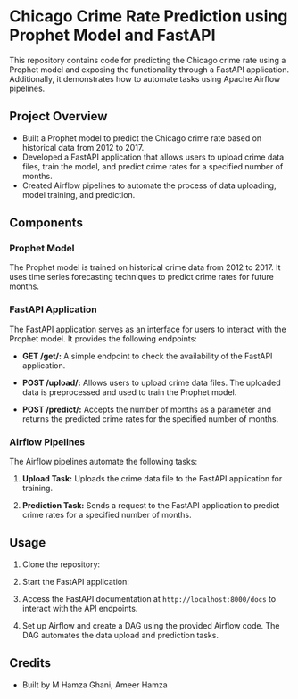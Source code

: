 # Chicago Crime Rate Prediction using Prophet Model and FastAPI

This repository contains code for predicting the Chicago crime rate using a Prophet model and exposing the functionality through a FastAPI application. Additionally, it demonstrates how to automate tasks using Apache Airflow pipelines.

## Project Overview

- Built a Prophet model to predict the Chicago crime rate based on historical data from 2012 to 2017.
- Developed a FastAPI application that allows users to upload crime data files, train the model, and predict crime rates for a specified number of months.
- Created Airflow pipelines to automate the process of data uploading, model training, and prediction.

## Components

### Prophet Model

The Prophet model is trained on historical crime data from 2012 to 2017. It uses time series forecasting techniques to predict crime rates for future months.

### FastAPI Application

The FastAPI application serves as an interface for users to interact with the Prophet model. It provides the following endpoints:

- **GET /get/:** A simple endpoint to check the availability of the FastAPI application.

- **POST /upload/:** Allows users to upload crime data files. The uploaded data is preprocessed and used to train the Prophet model.

- **POST /predict/:** Accepts the number of months as a parameter and returns the predicted crime rates for the specified number of months.

### Airflow Pipelines

The Airflow pipelines automate the following tasks:

1. **Upload Task:** Uploads the crime data file to the FastAPI application for training.

2. **Prediction Task:** Sends a request to the FastAPI application to predict crime rates for a specified number of months.

## Usage

1. Clone the repository:
  

3. Start the FastAPI application:

4. Access the FastAPI documentation at `http://localhost:8000/docs` to interact with the API endpoints.

5. Set up Airflow and create a DAG using the provided Airflow code. The DAG automates the data upload and prediction tasks.

## Credits

- Built by M Hamza Ghani, Ameer Hamza



